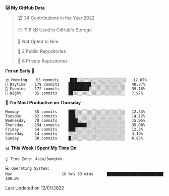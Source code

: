 <!--START_SECTION:waka-->
**🐱 My GitHub Data** 

> 🏆 34 Contributions in the Year 2022
 > 
> 📦 11.8 kB Used in GitHub's Storage 
 > 
> 🚫 Not Opted to Hire
 > 
> 📜 2 Public Repositories 
 > 
> 🔑 6 Private Repositories  
 > 
**I'm an Early 🐤** 

```text
🌞 Morning    53 commits     ███░░░░░░░░░░░░░░░░░░░░░░   12.07% 
🌆 Daytime    179 commits    ██████████░░░░░░░░░░░░░░░   40.77% 
🌃 Evening    172 commits    █████████░░░░░░░░░░░░░░░░   39.18% 
🌙 Night      35 commits     ██░░░░░░░░░░░░░░░░░░░░░░░   7.97%

```
📅 **I'm Most Productive on Thursday** 

```text
Monday       55 commits     ███░░░░░░░░░░░░░░░░░░░░░░   12.53% 
Tuesday      62 commits     ███░░░░░░░░░░░░░░░░░░░░░░   14.12% 
Wednesday    70 commits     ████░░░░░░░░░░░░░░░░░░░░░   15.95% 
Thursday     154 commits    ████████░░░░░░░░░░░░░░░░░   35.08% 
Friday       54 commits     ███░░░░░░░░░░░░░░░░░░░░░░   12.3% 
Saturday     14 commits     ░░░░░░░░░░░░░░░░░░░░░░░░░   3.19% 
Sunday       30 commits     █░░░░░░░░░░░░░░░░░░░░░░░░   6.83%

```


📊 **This Week I Spent My Time On** 

```text
⌚︎ Time Zone: Asia/Bangkok

💻 Operating System: 
Mac                      10 hrs 53 mins      █████████████████████████   100.0%

```


 Last Updated on 12/01/2022
<!--END_SECTION:waka-->